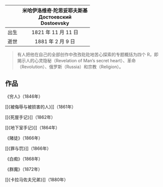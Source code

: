 |   [](https://zh.wikipedia.org/wiki/%E8%B4%B9%E5%A5%A5%E5%A4%9A%E5%B0%94%C2%B7%E9%99%80%E6%80%9D%E5%A6%A5%E8%80%B6%E5%A4%AB%E6%96%AF%E5%9F%BA)   |     米哈伊洛维奇·陀思妥耶夫斯基<br>Достоевский<br>Dostoevsky   |
|:--------:|:---------------------------------------------: |
| 出生     |       1821 年 11 月 11 日                  |
| 逝世     |       1881 年 2 月 9 日    |

> 有人把他在自己的全部创作中孜孜矻矻地苦心探索的专题概括为四个 R，即揭示人的心灵隐秘（Revelation of Man’s secret heart）、革命（Revolution）、俄罗斯（Russia）和宗教（Religion）。 


## 作品

《穷人》（1846年）

[[《被侮辱与被损害的人》]]（1861年）

[[《死屋手记》]]（1862年）

[[《地下室手记》]]（1864年）

《赌徒》（1866年）

[[《罪与罚》]]（1866年）

《白痴》（1868年）

《群魔》（1872年）

[[《卡拉马佐夫兄弟》]]（1880年）
